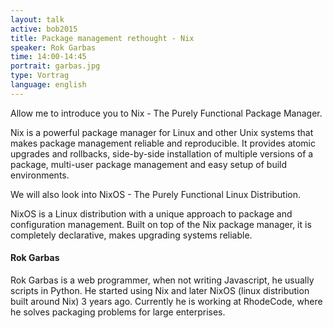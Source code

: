 ```yaml
---
layout: talk
active: bob2015
title: Package management rethought - Nix
speaker: Rok Garbas
time: 14:00-14:45
portrait: garbas.jpg
type: Vortrag
language: english
---
```


Allow me to introduce you to Nix - The Purely Functional Package Manager.

Nix is a powerful package manager for Linux and other Unix systems that makes
package management reliable and reproducible. It provides atomic upgrades and
rollbacks, side-by-side installation of multiple versions of a package,
multi-user package management and easy setup of build environments.

We will also look into NixOS - The Purely Functional Linux Distribution.

NixOS is a Linux distribution with a unique approach to package and
configuration management. Built on top of the Nix package manager, it is
completely declarative, makes upgrading systems reliable.

#### Rok Garbas

Rok Garbas is a web programmer, when not writing Javascript, he
usually scripts in Python.  He started using Nix and later NixOS
(linux distribution built around Nix) 3 years ago. Currently he is
working at RhodeCode, where he solves packaging problems for large
enterprises.

